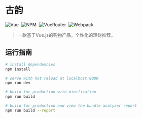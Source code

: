 # 古韵

![Vue](https://img.shields.io/badge/Vue-2.9.6-brightgreen.svg)&nbsp;
![NPM](https://img.shields.io/badge/NPM-5.6.0-brightgreen.svg)&nbsp;
![VueRouter](https://img.shields.io/badge/VueRouter-3.0.1-brightgreen.svg)&nbsp;
![Webpack](https://img.shields.io/badge/Webpack-3.6.0-brightgreen.svg)

> 一款基于Vue.js的购物产品，个性化的理财推荐。

## 运行指南

``` bash
# install dependencies
npm install

# serve with hot reload at localhost:8080
npm run dev

# build for production with minification
npm run build

# build for production and view the bundle analyzer report
npm run build --report
```
